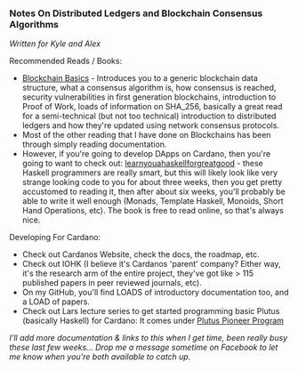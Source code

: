### Notes On Distributed Ledgers and Blockchain Consensus Algorithms

*Written for Kyle and Alex*

Recommended Reads / Books:

* [Blockchain Basics](https://www.amazon.co.uk/Blockchain-Basics-Non-Technical-Introduction-Steps/dp/1484226038/ref=asc_df_1484226038/?tag=googshopuk-21&linkCode=df0&hvadid=311013355418&hvpos=&hvnetw=g&hvrand=6909065002431090852&hvpone=&hvptwo=&hvqmt=&hvdev=c&hvdvcmdl=&hvlocint=&hvlocphy=20343&hvtargid=pla-315913527774&psc=1&th=1&psc=1) - Introduces you to a generic blockchain data structure, what a consensus algorithm is, how consensus is reached, security vulnerabilities in first generation blockchains, introduction to Proof of Work, loads of information on SHA_256, basically a great read for a semi-technical (but not too technical) introduction to distributed ledgers and how they're updated using network consensus protocols.
* Most of the other reading that I have done on Blockchains has been through simply reading documentation.
* However, if you're going to develop DApps on Cardano, then you're going to want to check out: [learnyouahaskellforgreatgood](http://learnyouahaskell.com/) - these Haskell programmers are really smart, but this will likely look like very strange looking code to you for about three weeks, then you get pretty accustomed to reading it, then after about six weeks, you'll probably be able to write it well enough (Monads, Template Haskell, Monoids, Short Hand Operations, etc). The book is free to read online, so that's always nice.

Developing For Cardano:

* Check out Cardanos Website, check the docs, the roadmap, etc.
* Check out IOHK (I believe it's Cardanos 'parent' company? Either way, it's the research arm of the entire project, they've got like > 115 published papers in peer reviewed journals, etc).
* On my GitHub, you'll find LOADS of introductory documentation too, and a LOAD of papers.
* Check out Lars lecture series to get started programming basic Plutus (basically Haskell) for Cardano: It comes under [Plutus Pioneer Program](https://www.youtube.com/channel/UCcAwSpbpQDDzEDRQqcDH8Iw)

*I'll add more documentation & links to this when I get time, been really busy these last few weeks... Drop me a message sometime on Facebook to let me know when you're both available to catch up.*
